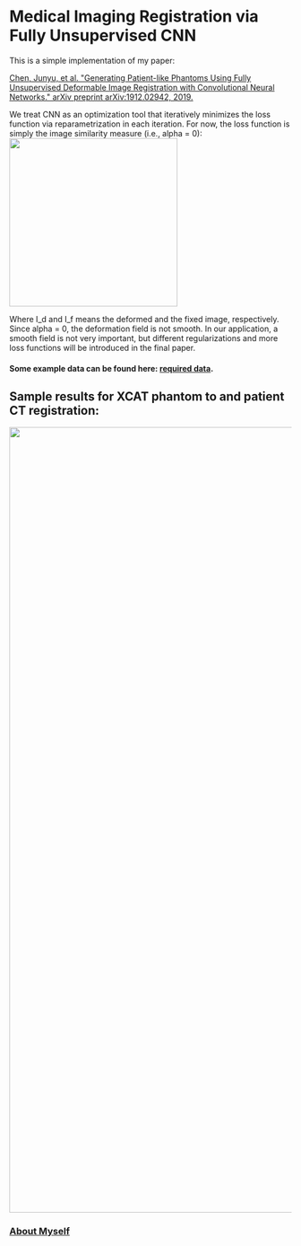 # Medical Imaging Registration via Fully Unsupervised CNN

This is a simple implementation of my paper:

<a href="https://arxiv.org/abs/1912.02942">Chen, Junyu, et al. "Generating Patient-like Phantoms Using Fully Unsupervised Deformable Image Registration with Convolutional Neural Networks." arXiv preprint arXiv:1912.02942, 2019.</a>

We treat CNN as an optimization tool that iteratively minimizes the loss function via reparametrization in each
iteration. For now, the loss function is simply the image similarity measure (i.e., alpha = 0):
<img src="https://github.com/junyuchen245/Fully_unsupervised_CNN_registration/blob/master/CNNReg_arxiv/loss.png" width="300"/>

Where I_d and I_f means the deformed and the fixed image, respectively. Since alpha = 0, the deformation field is not smooth. In our application, a smooth field is not very important, but different regularizations and more loss functions will be introduced in the final paper.

#### Some example data can be found here: <a href="https://drive.google.com/open?id=1cle8nV8g-xxt_SfaJxD-zMSnuXiZoygT"> required data</a>.


## Sample results for XCAT phantom to and patient CT registration:
<img src="https://github.com/junyuchen245/Fully_unsupervised_CNN_registration/blob/master/CNNReg_arxiv/Sample_out.png" width="1400"/>

### <a href="https://junyuchen245.github.io"> About Myself</a>
